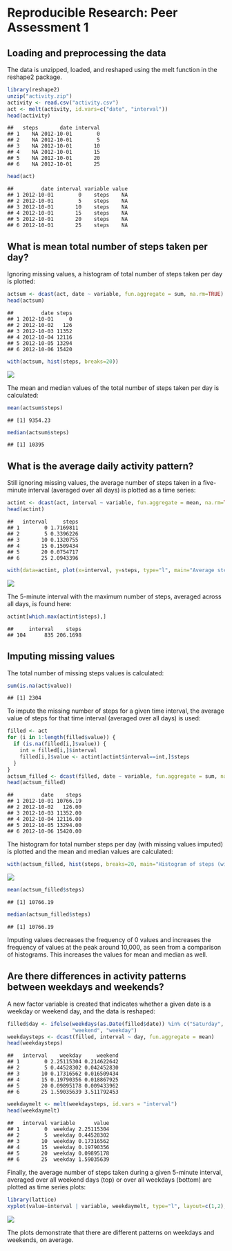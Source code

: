 # Reproducible Research: Peer Assessment 1


## Loading and preprocessing the data

The data is unzipped, loaded, and reshaped using the melt function in the reshape2 package.


```r
library(reshape2)
unzip("activity.zip")
activity <- read.csv("activity.csv")
act <- melt(activity, id.vars=c("date", "interval"))
head(activity)
```

```
##   steps       date interval
## 1    NA 2012-10-01        0
## 2    NA 2012-10-01        5
## 3    NA 2012-10-01       10
## 4    NA 2012-10-01       15
## 5    NA 2012-10-01       20
## 6    NA 2012-10-01       25
```

```r
head(act)
```

```
##         date interval variable value
## 1 2012-10-01        0    steps    NA
## 2 2012-10-01        5    steps    NA
## 3 2012-10-01       10    steps    NA
## 4 2012-10-01       15    steps    NA
## 5 2012-10-01       20    steps    NA
## 6 2012-10-01       25    steps    NA
```

## What is mean total number of steps taken per day?

Ignoring missing values, a histogram of total number of steps taken per day is plotted:


```r
actsum <- dcast(act, date ~ variable, fun.aggregate = sum, na.rm=TRUE)
head(actsum)
```

```
##         date steps
## 1 2012-10-01     0
## 2 2012-10-02   126
## 3 2012-10-03 11352
## 4 2012-10-04 12116
## 5 2012-10-05 13294
## 6 2012-10-06 15420
```

```r
with(actsum, hist(steps, breaks=20))
```

![](PA1_template_files/figure-html/hist1-1.png)<!-- -->

The mean and median values of the total number of steps taken per day is calculated:


```r
mean(actsum$steps)
```

```
## [1] 9354.23
```

```r
median(actsum$steps)
```

```
## [1] 10395
```

## What is the average daily activity pattern?

Still ignoring missing values, the average number of steps taken in a five-minute interval (averaged over all days) is plotted as a time series:


```r
actint <- dcast(act, interval ~ variable, fun.aggregate = mean, na.rm=TRUE)
head(actint)
```

```
##   interval     steps
## 1        0 1.7169811
## 2        5 0.3396226
## 3       10 0.1320755
## 4       15 0.1509434
## 5       20 0.0754717
## 6       25 2.0943396
```

```r
with(data=actint, plot(x=interval, y=steps, type="l", main="Average steps per interval"))
```

![](PA1_template_files/figure-html/avsteps1-1.png)<!-- -->

The 5-minute interval with the maximum number of steps, averaged across all days, is found here:


```r
actint[which.max(actint$steps),]
```

```
##     interval    steps
## 104      835 206.1698
```

## Imputing missing values

The total number of missing steps values is calculated:


```r
sum(is.na(act$value))
```

```
## [1] 2304
```

To impute the missing number of steps for a given time interval, the average value of steps for that time interval (averaged over all days) is used:


```r
filled <- act
for (i in 1:length(filled$value)) {
  if (is.na(filled[i,]$value)) {
    int = filled[i,]$interval
    filled[i,]$value <- actint[actint$interval==int,]$steps
  }
}
actsum_filled <- dcast(filled, date ~ variable, fun.aggregate = sum, na.rm=TRUE)
head(actsum_filled)
```

```
##         date    steps
## 1 2012-10-01 10766.19
## 2 2012-10-02   126.00
## 3 2012-10-03 11352.00
## 4 2012-10-04 12116.00
## 5 2012-10-05 13294.00
## 6 2012-10-06 15420.00
```

The histogram for total number steps per day (with missing values imputed) is plotted and the mean and median values are calculated:


```r
with(actsum_filled, hist(steps, breaks=20, main="Histogram of steps (with imputed missing values)"))
```

![](PA1_template_files/figure-html/hist2-1.png)<!-- -->

```r
mean(actsum_filled$steps)
```

```
## [1] 10766.19
```

```r
median(actsum_filled$steps)
```

```
## [1] 10766.19
```

Imputing values decreases the frequency of 0 values and increases the frequency of values at the peak around 10,000, as seen from a comparison of histograms.  This increases the values for mean and median as well.

## Are there differences in activity patterns between weekdays and weekends?

A new factor variable is created that indicates whether a given date is a weekday or weekend day, and the data is reshaped:


```r
filled$day <- ifelse(weekdays(as.Date(filled$date)) %in% c("Saturday", "Sunday"),
                     "weekend", "weekday")
weekdaysteps <- dcast(filled, interval ~ day, fun.aggregate = mean)
head(weekdaysteps)
```

```
##   interval    weekday     weekend
## 1        0 2.25115304 0.214622642
## 2        5 0.44528302 0.042452830
## 3       10 0.17316562 0.016509434
## 4       15 0.19790356 0.018867925
## 5       20 0.09895178 0.009433962
## 6       25 1.59035639 3.511792453
```

```r
weekdaymelt <- melt(weekdaysteps, id.vars = "interval")
head(weekdaymelt)
```

```
##   interval variable      value
## 1        0  weekday 2.25115304
## 2        5  weekday 0.44528302
## 3       10  weekday 0.17316562
## 4       15  weekday 0.19790356
## 5       20  weekday 0.09895178
## 6       25  weekday 1.59035639
```

Finally, the average number of steps taken during a given 5-minute interval, averaged over all weekend days (top) or over all weekdays (bottom) are plotted as time series plots:


```r
library(lattice)
xyplot(value~interval | variable, weekdaymelt, type="l", layout=c(1,2), xlab="Interval", ylab="Number of Steps", main="Average steps per interval on weekdays or weekend days")
```

![](PA1_template_files/figure-html/comparison-1.png)<!-- -->

The plots demonstrate that there are different patterns on weekdays and weekends, on average.

